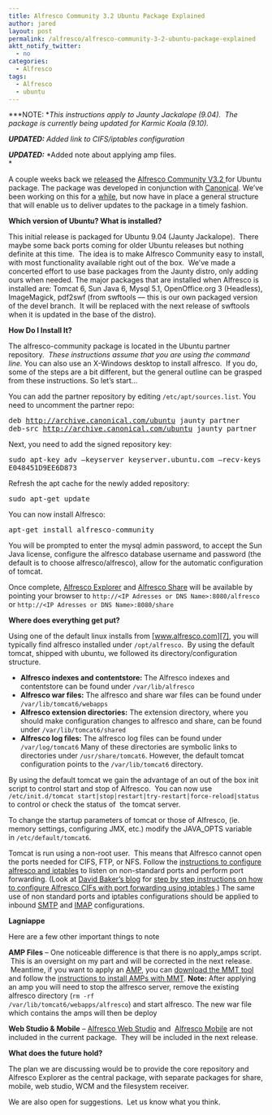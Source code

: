 ```yaml
---
title: Alfresco Community 3.2 Ubuntu Package Explained
author: jared
layout: post
permalink: /alfresco/alfresco-community-3-2-ubuntu-package-explained
aktt_notify_twitter:
  - no
categories:
  - Alfresco
tags:
  - Alfresco
  - ubuntu
---
```

***NOTE: **This instructions apply to Jaunty Jackalope (9.04).  The package is currently being updated for Karmic Koala (9.10).*

***UPDATED:** Added link to CIFS/iptables configuration*

***UPDATED:*** *Added note about applying amp files.  
*

A couple weeks back we [released][1] the [Alfresco Community V3.2 ][2]for Ubuntu package. The package was developed in conjunction with [Canonical][3]. We&#8217;ve been working on this for a [while][4], but now have in place a general structure that will enable us to deliver updates to the package in a timely fashion.

**Which version of Ubuntu? What is installed?**

This initial release is packaged for Ubuntu 9.04 (Jaunty Jackalope).  There maybe some back ports coming for older Ubuntu releases but nothing definite at this time.  The idea is to make Alfresco Community easy to install, with most functionality available right out of the box.  We&#8217;ve made a concerted effort to use base packages from the Jaunty distro, only adding ours when needed. The major packages that are installed when Alfresco is installed are: Tomcat 6, Sun Java 6, Mysql 5.1, OpenOffice.org 3 (Headless), ImageMagick, pdf2swf (from swftools &#8212; this is our own packaged version of the devel branch.  It will be replaced with the next release of swftools when it is updated in the base of the distro).

**How Do I Install It?**

The alfresco-community package is located in the Ubuntu partner repository.  *These instructions assume that you are using the command line.* You can also use an X-Windows desktop to install alfresco.  If you do, some of the steps are a bit different, but the general outline can be grasped from these instructions. So let&#8217;s start&#8230;

You can add the partner repository by editing `/etc/apt/sources.list`. You need to uncomment the partner repo:

<span style="font-family: monospace, 'Times New Roman', 'Bitstream Charter', Times, fantasy">deb http://archive.canonical.com/ubuntu jaunty partner<br /> deb-src http://archive.canonical.com/ubuntu jaunty partner</span>

Next, you need to add the signed repository key:

<span style="font-family: monospace, 'Times New Roman', 'Bitstream Charter', Times, fantasy">sudo apt-key adv &#8211;keyserver keyserver.ubuntu.com &#8211;recv-keys E048451D9EE6D873</span>

Refresh the apt cache for the newly added repository:

<span style="font-family: monospace, 'Times New Roman', 'Bitstream Charter', Times, fantasy">sudo apt-get update</span>

You can now install Alfresco:

<span style="font-family: monospace, 'Times New Roman', 'Bitstream Charter', Times, fantasy">apt-get install alfresco-community</span>

You will be prompted to enter the mysql admin password, to accept the Sun Java license, configure the alfresco database username and password (the default is to choose alfresco/alfresco), allow for the automatic configuration of tomcat.

Once complete, [Alfresco Explorer][5] and [Alfresco Share][6] will be available by pointing your browser to `http://<IP Adresses or DNS Name>:8080/alfresco` or `http://<IP Adresses or DNS Name>:8080/share`

**Where does everything get put?**

Using one of the default linux installs from [www.alfresco.com][7], you will typically find alfresco installed under `/opt/alfresco`.  By using the default tomcat, shipped with ubuntu, we followed its directory/configuration structure.

*   **Alfresco indexes and contentstore:** The Alfresco indexes and contentstore can be found under `/var/lib/alfresco`
*   **Alfresco war files:** The alfresco and share war files can be found under `/var/lib/tomcat6/webapps`
*   **Alfresco extension directories:** The extension directory, where you should make configuration changes to alfresco and share, can be found under `/var/lib/tomcat6/shared`
*   **Alfresco log files:** The alfresco log files can be found under `/var/log/tomcat6`
Many of these directories are symbolic links to directories under `/usr/share/tomcat6`. However, the default tomcat configuration points to the `/var/lib/tomcat6` directory.

By using the default tomcat we gain the advantage of an out of the box init script to control start and stop of Alfresco.  You can now use `/etc/init.d/tomcat start|stop|restart|try-restart|force-reload|status` to control or check the status of  the tomcat server.

To change the startup parameters of tomcat or those of Alfresco, (ie. memory settings, configuring JMX, etc.) modify the JAVA_OPTS variable in `/etc/default/tomcat6`.

Tomcat is run using a non-root user.  This means that Alfresco cannot open the ports needed for CIFS, FTP, or NFS. Follow the [instructions to configure alfresco and iptables][8] to listen on non-standard ports and perform port forwarding. (Look at [David Baker&#8217;s blog][9] for [step by step instructions on how to configure Alfresco CIFs with port forwarding using iptables][10].) The same use of non standard ports and iptables configurations should be applied to inbound [SMTP][11] and [IMAP][12] configurations.

**Lagniappe**

Here are a few other important things to note

<span style="font-weight: normal"><strong>AMP Files</strong> &#8211; One noticeable difference is that there is no apply_amps script.  This is an oversight on my part and will be corrected in the next release.  Meantime, if you want to apply an <a href="http://wiki.alfresco.com/wiki/AMP_Files">AMP</a>, you can <a href="http://process.alfresco.com/ccdl/?file=release/community/build-2039/alfresco-mmt-3.2.jar">download the MMT tool</a> and follow the <a href="http://wiki.alfresco.com/wiki/Module_Management_Tool">instructions to install AMPs with MMT</a>. <strong>Note:</strong> After applying an amp you will need to stop the alfresco server, remove the existing alfresco directory (<code>rm -rf /var/lib/tomcat6/webapps/alfresco</code>) and start alfresco. The new war file which contains the amps will then be deploy</span>

**<span style="font-weight: normal"><strong>Web Studio & Mobile</strong> &#8211; <a href="http://wiki.alfresco.com/wiki/Web_Studio">Alfresco Web Studio</a> and  <a href="http://wiki.alfresco.com/wiki/Alfresco_Community_Edition_3.2#Mobile_client_for_iPhones">Alfresco Mobile</a> are not included in the current package.  They will be included in the next release.</span>**

**What does the future hold?**

The plan we are discussing would be to provide the core repository and Alfresco Explorer as the central package, with separate packages for share, mobile, web studio, WCM and the filesystem receiver.

We are also open for suggestions.  Let us know what you think.

 [1]: http://www.alfresco.com/media/releases/2009/07/ubuntu/
 [2]: http://wiki.alfresco.com/wiki/Alfresco_Community_Edition_3.2
 [3]: http://www.canonical.com
 [4]: http://www.ubuntu.com/news/alfresco-enterprise-content-management
 [5]: http://wiki.alfresco.com/wiki/Alfresco_Explorer
 [6]: http://wiki.alfresco.com/wiki/Alfresco_Share
 [7]: http://www.alfresco.com
 [8]: http://wiki.alfresco.com/wiki/File_Server_Configuration#Running_SMB.2FCIFS_from_a_normal_user_account
 [9]: http://www.davidbaker.cc/
 [10]: http://www.davidbaker.cc/?q=node/3
 [11]: http://wiki.alfresco.com/wiki/Inbound_Email_Server_Configuration
 [12]: http://wiki.alfresco.com/wiki/IMAP